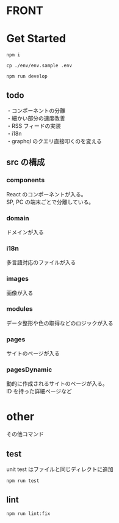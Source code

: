 # FRONT

# Get Started

```
npm i

cp ./env/env.sample .env

npm run develop
```

## todo

・コンポーネントの分離  
・細かい部分の速度改善  
・RSS フィードの実装  
・i18n  
・graphql のクエリ直接叩くのを変える

## src の構成

### components

React のコンポーネントが入る。  
SP, PC の端末ごとで分離している。

### domain

ドメインが入る

### i18n

多言語対応のファイルが入る

### images

画像が入る

### modules

データ整形や色の取得などのロジックが入る

### pages

サイトのページが入る

### pagesDynamic

動的に作成されるサイトのページが入る。  
ID を持った詳細ページなど

# other

その他コマンド

## test

unit test はファイルと同じディレクトに追加

```
npm run test
```

## lint

```
npm run lint:fix
```
